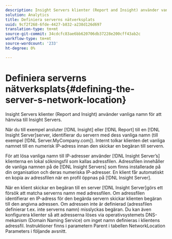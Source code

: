 ```yaml
---
description: Insight Servers klienter (Report and Insight) använder vanliga namn för att hänvisa till Insight Servers.
solution: Analytics
title: Definiera serverns nätverksplats
uuid: 9cf2f268-6fde-4427-b832-a238d126d697
translation-type: tm+mt
source-git-commit: 34cdcfc83ae6bb620706db37228e200cff43ab2c
workflow-type: tm+mt
source-wordcount: '233'
ht-degree: 0%

---
```



# Definiera serverns nätverksplats{#defining-the-server-s-network-location}

Insight Servers klienter (Report and Insight) använder vanliga namn för att hänvisa till Insight Servers.

När du till exempel ansluter [!DNL Insight] eller [!DNL Report] till en [!DNL Insight Server]server, identifierar du servern med dess vanliga namn (till exempel [!DNL Server.MyCompany.com]). Internt tolkar klienten det vanliga namnet till en numerisk IP-adress innan den skickar en begäran till servern.

För att lösa vanliga namn till IP-adresser använder [!DNL Insight Server’s] klienterna en lokal sökningsfil som kallas adressfilen. Adressfilen innehåller de vanliga namnen på de [!DNL Insight Servers] som finns installerade på din organisation och deras numeriska IP-adresser. En klient får automatiskt en kopia av adressfilen när en profil öppnas på [!DNL Insight Server].

När en klient skickar en begäran till en server [!DNL Insight Server]görs ett försök att matcha serverns namn med adressfilen. Om adressfilen identifierar en IP-adress för den begärda servern skickar klienten begäran till den angivna adressen. Om adressen inte är definierad (adressfilen definierar t.ex. inte serverns namn) misslyckas begäran. Du kan även konfigurera klienter så att adresserna löses via operativsystemets DNS-mekanism (Domain Naming Service) om inget namn definieras i klientens adressfil. Instruktioner finns i parametern Parent i tabellen [](../../../../../home/c-inst-svr/c-install-ins-svr/t-install-proc-inst-svr-dpu/c-svrs-ntwk-loc/c-ntwk-loc.md#concept-18587827cbd24805801caa86bc816e05) NetworkLocation Parameters i följande avsnitt.
